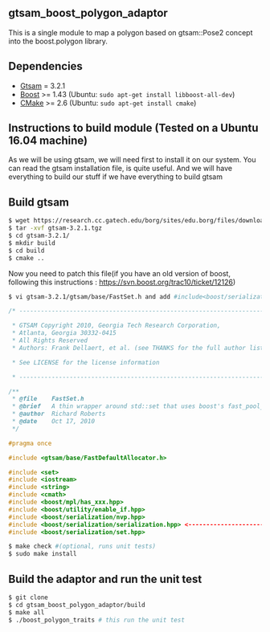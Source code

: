 ## gtsam_boost_polygon_adaptor

This is a single module to map a polygon based on gtsam::Pose2 concept into the boost.polygon library.
## Dependencies

- [Gtsam](https://research.cc.gatech.edu/borg/sites/edu.borg/files/downloads/gtsam-3.2.1.tgz) = 3.2.1
- [Boost](http://www.boost.org/users/download/) >= 1.43 (Ubuntu: `sudo apt-get install libboost-all-dev`)
- [CMake](http://www.cmake.org/cmake/resources/software.html) >= 2.6 (Ubuntu: `sudo apt-get install cmake`)

## Instructions to build module (Tested on a Ubuntu 16.04 machine)
As we will be using gtsam, we will need first to install it on our system.
You can read the gtsam installation file, is quite useful. And we will have everything
to build our stuff if we have everything to build gtsam
## Build gtsam
```sh
$ wget https://research.cc.gatech.edu/borg/sites/edu.borg/files/downloads/gtsam-3.2.1.tgz
$ tar -xvf gtsam-3.2.1.tgz
$ cd gtsam-3.2.1/
$ mkdir build
$ cd build
$ cmake ..
```
Now you need to patch this file(if you have an old version of boost, following this instructions : https://svn.boost.org/trac10/ticket/12126)
```sh
$ vi gtsam-3.2.1/gtsam/base/FastSet.h and add #include<boost/serialization/serialization.hpp>
```
```c++
/* ----------------------------------------------------------------------------

 * GTSAM Copyright 2010, Georgia Tech Research Corporation,
 * Atlanta, Georgia 30332-0415
 * All Rights Reserved
 * Authors: Frank Dellaert, et al. (see THANKS for the full author list)

 * See LICENSE for the license information

 * -------------------------------------------------------------------------- */

/**
 * @file    FastSet.h
 * @brief   A thin wrapper around std::set that uses boost's fast_pool_allocator.
 * @author  Richard Roberts
 * @date    Oct 17, 2010
 */

#pragma once

#include <gtsam/base/FastDefaultAllocator.h>

#include <set>
#include <iostream>
#include <string>
#include <cmath>
#include <boost/mpl/has_xxx.hpp>
#include <boost/utility/enable_if.hpp>
#include <boost/serialization/nvp.hpp>
#include <boost/serialization/serialization.hpp> <----------------------
#include <boost/serialization/set.hpp>
```
```sh
$ make check #(optional, runs unit tests)
$ sudo make install
```

## Build the adaptor and run the unit test
```sh
$ git clone
$ cd gtsam_boost_polygon_adaptor/build
$ make all
$ ./boost_polygon_traits # this run the unit test
```
